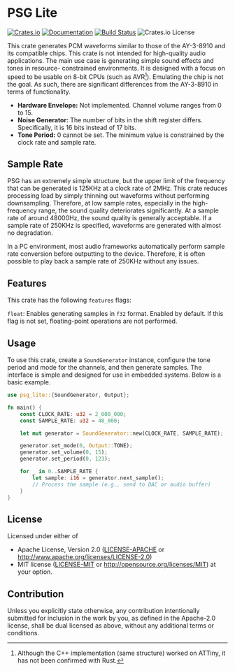 # PSG Lite

[![Crates.io](https://img.shields.io/crates/v/psg_lite.svg)](https://crates.io/crates/psg_lite)
[![Documentation](https://docs.rs/psg_lite/badge.svg)](https://docs.rs/psg_lite)
[![Build Status](https://github.com/ain1084/psg_lite/workflows/Rust/badge.svg)](https://github.com/ain1084/psg_lite/actions?query=workflow%3ARust)
![Crates.io License](https://img.shields.io/crates/l/psg_lite)

This crate generates PCM waveforms similar to those of the AY-3-8910 and its
compatible chips. This crate is not intended for high-quality audio applications.
The main use case is generating simple sound effects and tones in resource-
constrained environments. It is designed with a focus on speed to be usable
on 8-bit CPUs (such as AVR[^1]). Emulating the chip is not the goal. As such,
there are significant differences from the AY-3-8910 in terms of functionality.

* **Hardware Envelope:** Not implemented. Channel volume ranges from 0 to 15.
* **Noise Generator:** The number of bits in the shift register differs. Specifically,
  it is 16 bits instead of 17 bits.
* **Tone Period:** 0 cannot be set. The minimum value is constrained by the clock rate
  and sample rate.

[^1]: Although the C++ implementation (same structure) worked on ATTiny, it has not
been confirmed with Rust.

## Sample Rate

PSG has an extremely simple structure, but the upper limit of the frequency that can
be generated is 125KHz at a clock rate of 2MHz. This crate reduces processing load
by simply thinning out waveforms without performing downsampling. Therefore, at low
sample rates, especially in the high-frequency range, the sound quality deteriorates
significantly. At a sample rate of around 48000Hz, the sound quality is generally
acceptable. If a sample rate of 250KHz is specified, waveforms are generated with
almost no degradation.

In a PC environment, most audio frameworks automatically perform sample rate
conversion before outputting to the device. Therefore, it is often possible to play
back a sample rate of 250KHz without any issues.

## Features

This crate has the following `features` flags:

`float`: Enables generating samples in `f32` format. Enabled by default. If this flag
is not set, floating-point operations are not performed.

## Usage

To use this crate, create a `SoundGenerator` instance, configure the tone period and
mode for the channels, and then generate samples. The interface is simple and
designed for use in embedded systems. Below is a basic example.

```rust
use psg_lite::{SoundGenerator, Output};

fn main() {
    const CLOCK_RATE: u32 = 2_000_000;
    const SAMPLE_RATE: u32 = 48_000;

    let mut generator = SoundGenerator::new(CLOCK_RATE, SAMPLE_RATE);

    generator.set_mode(0, Output::TONE);
    generator.set_volume(0, 15);
    generator.set_period(0, 123);

    for _ in 0..SAMPLE_RATE {
        let sample: i16 = generator.next_sample();
        // Process the sample (e.g., send to DAC or audio buffer)
    }
}
```

## License

Licensed under either of
- Apache License, Version 2.0
([LICENSE-APACHE](LICENSE-APACHE) or http://www.apache.org/licenses/LICENSE-2.0)
- MIT license ([LICENSE-MIT](LICENSE-MIT) or http://opensource.org/licenses/MIT)
at your option.

## Contribution

Unless you explicitly state otherwise, any contribution intentionally submitted for inclusion in the work by you, as defined in the Apache-2.0 license, shall be dual licensed as above, without any additional terms or conditions.
